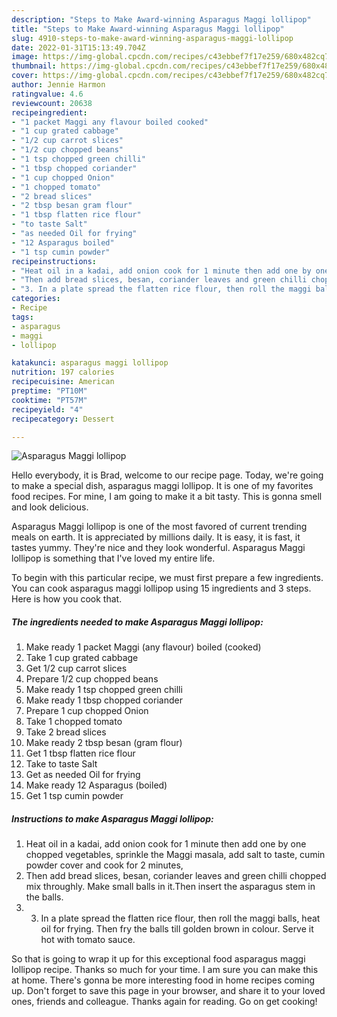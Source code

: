 ```yaml
---
description: "Steps to Make Award-winning Asparagus Maggi lollipop"
title: "Steps to Make Award-winning Asparagus Maggi lollipop"
slug: 4910-steps-to-make-award-winning-asparagus-maggi-lollipop
date: 2022-01-31T15:13:49.704Z
image: https://img-global.cpcdn.com/recipes/c43ebbef7f17e259/680x482cq70/asparagus-maggi-lollipop-recipe-main-photo.jpg
thumbnail: https://img-global.cpcdn.com/recipes/c43ebbef7f17e259/680x482cq70/asparagus-maggi-lollipop-recipe-main-photo.jpg
cover: https://img-global.cpcdn.com/recipes/c43ebbef7f17e259/680x482cq70/asparagus-maggi-lollipop-recipe-main-photo.jpg
author: Jennie Harmon
ratingvalue: 4.6
reviewcount: 20638
recipeingredient:
- "1 packet Maggi any flavour boiled cooked"
- "1 cup grated cabbage"
- "1/2 cup carrot slices"
- "1/2 cup chopped beans"
- "1 tsp chopped green chilli"
- "1 tbsp chopped coriander"
- "1 cup chopped Onion"
- "1 chopped tomato"
- "2 bread slices"
- "2 tbsp besan gram flour"
- "1 tbsp flatten rice flour"
- "to taste Salt"
- "as needed Oil for frying"
- "12 Asparagus boiled"
- "1 tsp cumin powder"
recipeinstructions:
- "Heat oil in a kadai, add onion cook for 1 minute then add one by one chopped vegetables, sprinkle the Maggi masala, add salt to taste, cumin powder cover and cook for 2 minutes,"
- "Then add bread slices, besan, coriander leaves and green chilli chopped mix throughly. Make small balls in it.Then insert the asparagus stem in the balls."
- "3. In a plate spread the flatten rice flour, then roll the maggi balls, heat oil for frying. Then fry the balls till golden brown in colour. Serve it hot with tomato sauce."
categories:
- Recipe
tags:
- asparagus
- maggi
- lollipop

katakunci: asparagus maggi lollipop 
nutrition: 197 calories
recipecuisine: American
preptime: "PT10M"
cooktime: "PT57M"
recipeyield: "4"
recipecategory: Dessert

---
```



![Asparagus Maggi lollipop](https://img-global.cpcdn.com/recipes/c43ebbef7f17e259/680x482cq70/asparagus-maggi-lollipop-recipe-main-photo.jpg)

Hello everybody, it is Brad, welcome to our recipe page. Today, we're going to make a special dish, asparagus maggi lollipop. It is one of my favorites food recipes. For mine, I am going to make it a bit tasty. This is gonna smell and look delicious.



Asparagus Maggi lollipop is one of the most favored of current trending meals on earth. It is appreciated by millions daily. It is easy, it is fast, it tastes yummy. They're nice and they look wonderful. Asparagus Maggi lollipop is something that I've loved my entire life.


To begin with this particular recipe, we must first prepare a few ingredients. You can cook asparagus maggi lollipop using 15 ingredients and 3 steps. Here is how you cook that.

<!--inarticleads1-->

##### The ingredients needed to make Asparagus Maggi lollipop:

1. Make ready 1 packet Maggi (any flavour) boiled (cooked)
1. Take 1 cup grated cabbage
1. Get 1/2 cup carrot slices
1. Prepare 1/2 cup chopped beans
1. Make ready 1 tsp chopped green chilli
1. Make ready 1 tbsp chopped coriander
1. Prepare 1 cup chopped Onion
1. Take 1 chopped tomato
1. Take 2 bread slices
1. Make ready 2 tbsp besan (gram flour)
1. Get 1 tbsp flatten rice flour
1. Take to taste Salt
1. Get as needed Oil for frying
1. Make ready 12 Asparagus (boiled)
1. Get 1 tsp cumin powder




<!--inarticleads2-->

##### Instructions to make Asparagus Maggi lollipop:

1. Heat oil in a kadai, add onion cook for 1 minute then add one by one chopped vegetables, sprinkle the Maggi masala, add salt to taste, cumin powder cover and cook for 2 minutes,
1. Then add bread slices, besan, coriander leaves and green chilli chopped mix throughly. Make small balls in it.Then insert the asparagus stem in the balls.
1. 3. In a plate spread the flatten rice flour, then roll the maggi balls, heat oil for frying. Then fry the balls till golden brown in colour. Serve it hot with tomato sauce.




So that is going to wrap it up for this exceptional food asparagus maggi lollipop recipe. Thanks so much for your time. I am sure you can make this at home. There's gonna be more interesting food in home recipes coming up. Don't forget to save this page in your browser, and share it to your loved ones, friends and colleague. Thanks again for reading. Go on get cooking!
